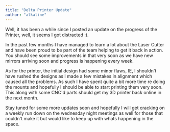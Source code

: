 ```yaml
---
title: "Delta Printer Update"
author: "alkaline"
---
```


Well, it has been a while since I posted an update on the progress of the Printer, well, it seems I got distracted :).

In the past few months I have managed to learn a lot about the Laser Cutter and have been proud to be part of the team helping to get it back in action.  You should see some improvements in that very soon as we have new mirrors arriving soon and progress is happening every week.

As for the printer, the initial design had some minor flaws, IE, I shouldn't have rushed the designs as I made a few mistakes in alignment which caused all the problems.  As such I have spent quite a bit more time re doing the mounts and hopefully I should be able to start printing them very soon.  This along with some CNC'd parts should get my 3D printer back online in the next month.

Stay tuned for some more updates soon and hopefully I will get cracking on a weekly run down on the wednesday night meetings as well for those that couldn't make it but would like to keep up with whats happening in the space.

